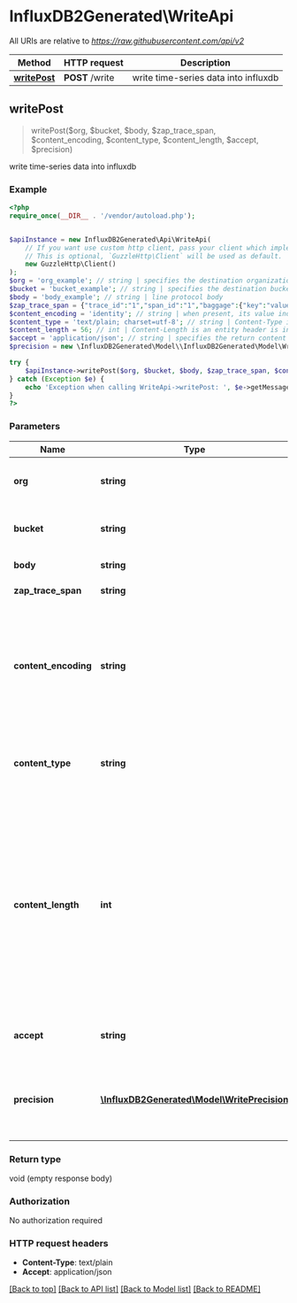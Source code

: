 # InfluxDB2Generated\WriteApi

All URIs are relative to *https://raw.githubusercontent.com/api/v2*

Method | HTTP request | Description
------------- | ------------- | -------------
[**writePost**](WriteApi.md#writePost) | **POST** /write | write time-series data into influxdb



## writePost

> writePost($org, $bucket, $body, $zap_trace_span, $content_encoding, $content_type, $content_length, $accept, $precision)

write time-series data into influxdb

### Example

```php
<?php
require_once(__DIR__ . '/vendor/autoload.php');


$apiInstance = new InfluxDB2Generated\Api\WriteApi(
    // If you want use custom http client, pass your client which implements `GuzzleHttp\ClientInterface`.
    // This is optional, `GuzzleHttp\Client` will be used as default.
    new GuzzleHttp\Client()
);
$org = 'org_example'; // string | specifies the destination organization for writes
$bucket = 'bucket_example'; // string | specifies the destination bucket for writes
$body = 'body_example'; // string | line protocol body
$zap_trace_span = {"trace_id":"1","span_id":"1","baggage":{"key":"value"}}; // string | OpenTracing span context
$content_encoding = 'identity'; // string | when present, its value indicates to the database that compression is applied to the line-protocol body.
$content_type = 'text/plain; charset=utf-8'; // string | Content-Type is used to indicate the format of the data sent to the server.
$content_length = 56; // int | Content-Length is an entity header is indicating the size of the entity-body, in bytes, sent to the database. If the length is greater than the database max body configuration option, a 413 response is sent.
$accept = 'application/json'; // string | specifies the return content format.
$precision = new \InfluxDB2Generated\Model\\InfluxDB2Generated\Model\WritePrecision(); // \InfluxDB2Generated\Model\WritePrecision | specifies the precision for the unix timestamps within the body line-protocol

try {
    $apiInstance->writePost($org, $bucket, $body, $zap_trace_span, $content_encoding, $content_type, $content_length, $accept, $precision);
} catch (Exception $e) {
    echo 'Exception when calling WriteApi->writePost: ', $e->getMessage(), PHP_EOL;
}
?>
```

### Parameters


Name | Type | Description  | Notes
------------- | ------------- | ------------- | -------------
 **org** | **string**| specifies the destination organization for writes |
 **bucket** | **string**| specifies the destination bucket for writes |
 **body** | **string**| line protocol body |
 **zap_trace_span** | **string**| OpenTracing span context | [optional]
 **content_encoding** | **string**| when present, its value indicates to the database that compression is applied to the line-protocol body. | [optional] [default to &#39;identity&#39;]
 **content_type** | **string**| Content-Type is used to indicate the format of the data sent to the server. | [optional] [default to &#39;text/plain; charset&#x3D;utf-8&#39;]
 **content_length** | **int**| Content-Length is an entity header is indicating the size of the entity-body, in bytes, sent to the database. If the length is greater than the database max body configuration option, a 413 response is sent. | [optional]
 **accept** | **string**| specifies the return content format. | [optional] [default to &#39;application/json&#39;]
 **precision** | [**\InfluxDB2Generated\Model\WritePrecision**](../Model/.md)| specifies the precision for the unix timestamps within the body line-protocol | [optional]

### Return type

void (empty response body)

### Authorization

No authorization required

### HTTP request headers

- **Content-Type**: text/plain
- **Accept**: application/json

[[Back to top]](#) [[Back to API list]](../../README.md#documentation-for-api-endpoints)
[[Back to Model list]](../../README.md#documentation-for-models)
[[Back to README]](../../README.md)


